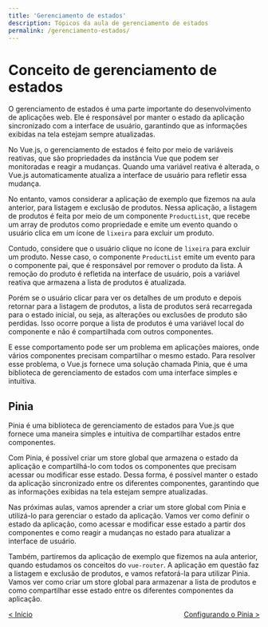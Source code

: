 ```yaml
---
title: 'Gerenciamento de estados'
description: Tópicos da aula de gerenciamento de estados
permalink: /gerenciamento-estados/
---
```


# Conceito de gerenciamento de estados

O gerenciamento de estados é uma parte importante do desenvolvimento de aplicações web. Ele é responsável por manter o estado da aplicação sincronizado com a interface de usuário, garantindo que as informações exibidas na tela estejam sempre atualizadas.

No Vue.js, o gerenciamento de estados é feito por meio de variáveis reativas, que são propriedades da instância Vue que podem ser monitoradas e reagir a mudanças. Quando uma variável reativa é alterada, o Vue.js automaticamente atualiza a interface de usuário para refletir essa mudança.

No entanto, vamos considerar a aplicação de exemplo que fizemos na aula anterior, para listagem e exclusão de produtos. Nessa aplicação, a listagem de produtos é feita por meio de um componente `ProductList`, que recebe um array de produtos como propriedade e emite um evento quando o usuário clica em um ícone de `lixeira` para excluir um produto.

Contudo, considere que o usuário clique no ícone de `lixeira` para excluir um produto. Nesse caso, o componente `ProductList` emite um evento para o componente pai, que é responsável por remover o produto da lista. A remoção do produto é refletida na interface de usuário, pois a variável reativa que armazena a lista de produtos é atualizada.

Porém se o usuário clicar para ver os detalhes de um produto e depois retornar para a listagem de produtos, a lista de produtos será recarregada para o estado inicial, ou seja, as alterações ou exclusões de produto são perdidas. Isso ocorre porque a lista de produtos é uma variável local do componente e não é compartilhada com outros componentes.

E esse comportamento pode ser um problema em aplicações maiores, onde vários componentes precisam compartilhar o mesmo estado. Para resolver esse problema, o Vue.js fornece uma solução chamada Pinia, que é uma biblioteca de gerenciamento de estados com uma interface simples e intuitiva.

## Pinia

Pinia é uma biblioteca de gerenciamento de estados para Vue.js que fornece uma maneira simples e intuitiva de compartilhar estados entre componentes.

Com Pinia, é possível criar um store global que armazena o estado da aplicação e compartilhá-lo com todos os componentes que precisam acessar ou modificar esse estado. Dessa forma, é possível manter o estado da aplicação sincronizado entre os diferentes componentes, garantindo que as informações exibidas na tela estejam sempre atualizadas.

Nas próximas aulas, vamos aprender a criar um store global com Pinia e utilizá-lo para gerenciar o estado da aplicação. Vamos ver como definir o estado da aplicação, como acessar e modificar esse estado a partir dos componentes e como reagir a mudanças no estado para atualizar a interface de usuário.

Também, partiremos da aplicação de exemplo que fizemos na aula anterior, quando estudamos os conceitos do `vue-router`. A aplicação em questão faz a listagem e exclusão de produtos, e vamos refatorá-la para utilizar Pinia. Vamos ver como criar um store global para armazenar a lista de produtos e como compartilhar esse estado entre os diferentes componentes da aplicação.

<span style="display: flex; justify-content: space-between;"><span>[&lt; Início](. 'Início')</span> <span>[Configurando o Pinia &gt;](configurando-pinia.html 'Próximo')</span></span>
